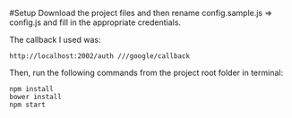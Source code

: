 #Setup
Download the project files and then rename config.sample.js => config.js and fill in the appropriate credentials.

The callback I used was:
```
http://localhost:2002/auth ///google/callback
```

Then, run the following commands from the project root folder in terminal:
```
npm install
bower install
npm start
```

